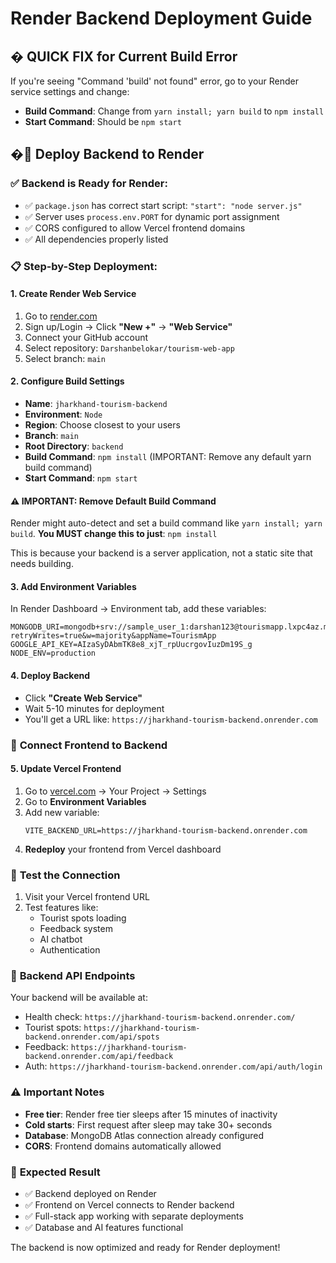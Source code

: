 # Render Backend Deployment Guide

## � **QUICK FIX for Current Build Error**

If you're seeing "Command 'build' not found" error, go to your Render service settings and change:
- **Build Command**: Change from `yarn install; yarn build` to `npm install`
- **Start Command**: Should be `npm start`

## �🚀 **Deploy Backend to Render**

### ✅ **Backend is Ready for Render:**
- ✅ `package.json` has correct start script: `"start": "node server.js"`
- ✅ Server uses `process.env.PORT` for dynamic port assignment
- ✅ CORS configured to allow Vercel frontend domains
- ✅ All dependencies properly listed

### 📋 **Step-by-Step Deployment:**

#### **1. Create Render Web Service**
1. Go to [render.com](https://render.com)
2. Sign up/Login → Click **"New +"** → **"Web Service"**
3. Connect your GitHub account
4. Select repository: `Darshanbelokar/tourism-web-app`
5. Select branch: `main`

#### **2. Configure Build Settings**
- **Name**: `jharkhand-tourism-backend`
- **Environment**: `Node`
- **Region**: Choose closest to your users
- **Branch**: `main`
- **Root Directory**: `backend`
- **Build Command**: `npm install` (IMPORTANT: Remove any default yarn build command)
- **Start Command**: `npm start`

#### **⚠️ IMPORTANT: Remove Default Build Command**
Render might auto-detect and set a build command like `yarn install; yarn build`. 
**You MUST change this to just**: `npm install`

This is because your backend is a server application, not a static site that needs building.

#### **3. Add Environment Variables**
In Render Dashboard → Environment tab, add these variables:

```
MONGODB_URI=mongodb+srv://sample_user_1:darshan123@tourismapp.lxpc4az.mongodb.net/?retryWrites=true&w=majority&appName=TourismApp
GOOGLE_API_KEY=AIzaSyDAbmTK8e8_xjT_rpUucrgovIuzDm19S_g
NODE_ENV=production
```

#### **4. Deploy Backend**
- Click **"Create Web Service"**
- Wait 5-10 minutes for deployment
- You'll get a URL like: `https://jharkhand-tourism-backend.onrender.com`

### 🔗 **Connect Frontend to Backend**

#### **5. Update Vercel Frontend**
1. Go to [vercel.com](https://vercel.com) → Your Project → Settings
2. Go to **Environment Variables**
3. Add new variable:
   ```
   VITE_BACKEND_URL=https://jharkhand-tourism-backend.onrender.com
   ```
4. **Redeploy** your frontend from Vercel dashboard

### 🧪 **Test the Connection**
1. Visit your Vercel frontend URL
2. Test features like:
   - Tourist spots loading
   - Feedback system
   - AI chatbot
   - Authentication

### 🔧 **Backend API Endpoints**
Your backend will be available at:
- Health check: `https://jharkhand-tourism-backend.onrender.com/`
- Tourist spots: `https://jharkhand-tourism-backend.onrender.com/api/spots`
- Feedback: `https://jharkhand-tourism-backend.onrender.com/api/feedback`
- Auth: `https://jharkhand-tourism-backend.onrender.com/api/auth/login`

### ⚠️ **Important Notes**
- **Free tier**: Render free tier sleeps after 15 minutes of inactivity
- **Cold starts**: First request after sleep may take 30+ seconds
- **Database**: MongoDB Atlas connection already configured
- **CORS**: Frontend domains automatically allowed

### 🎯 **Expected Result**
- ✅ Backend deployed on Render
- ✅ Frontend on Vercel connects to Render backend
- ✅ Full-stack app working with separate deployments
- ✅ Database and AI features functional

The backend is now optimized and ready for Render deployment!